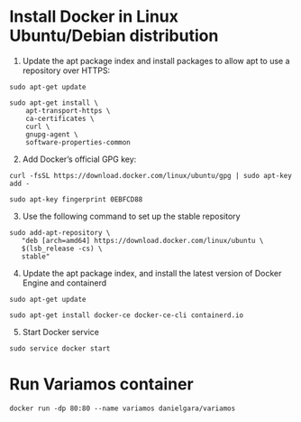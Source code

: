 # Install Docker in Linux Ubuntu/Debian distribution

1. Update the apt package index and install packages to allow apt to use a repository over HTTPS:

```
sudo apt-get update

sudo apt-get install \
    apt-transport-https \
    ca-certificates \
    curl \
    gnupg-agent \
    software-properties-common
```

2. Add Docker’s official GPG key:

```
curl -fsSL https://download.docker.com/linux/ubuntu/gpg | sudo apt-key add -

sudo apt-key fingerprint 0EBFCD88
```

3. Use the following command to set up the stable repository

```
sudo add-apt-repository \
   "deb [arch=amd64] https://download.docker.com/linux/ubuntu \
   $(lsb_release -cs) \
   stable"
```

4. Update the apt package index, and install the latest version of Docker Engine and containerd

```
sudo apt-get update

sudo apt-get install docker-ce docker-ce-cli containerd.io
```

5. Start Docker service

```
sudo service docker start
```

# Run Variamos container

```
docker run -dp 80:80 --name variamos danielgara/variamos
```